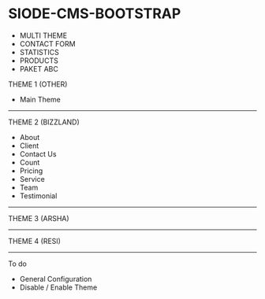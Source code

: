 # SIODE-CMS-BOOTSTRAP

- MULTI THEME
- CONTACT FORM
- STATISTICS
- PRODUCTS
- PAKET ABC

THEME 1 (OTHER)
- Main Theme
<hr>

THEME 2 (BIZZLAND)
- About
- Client
- Contact Us
- Count
- Pricing
- Service
- Team
- Testimonial
<hr>

THEME 3 (ARSHA)
<hr>

THEME 4 (RESI)
<hr>

To do
- General Configuration
- Disable / Enable Theme

